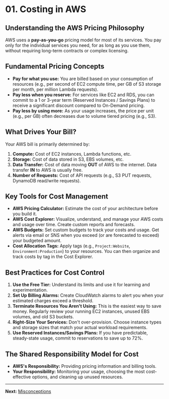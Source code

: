 # 01. Costing in AWS

## Understanding the AWS Pricing Philosophy

AWS uses a **pay-as-you-go** pricing model for most of its services. You pay only for the individual services you need, for as long as you use them, without requiring long-term contracts or complex licensing.

## Fundamental Pricing Concepts

*   **Pay for what you use:** You are billed based on your consumption of resources (e.g., per second of EC2 compute time, per GB of S3 storage per month, per million Lambda requests).
*   **Pay less when you reserve:** For services like EC2 and RDS, you can commit to a 1 or 3-year term (Reserved Instances / Savings Plans) to receive a significant discount compared to On-Demand pricing.
*   **Pay less by using more:** As your usage increases, the price per unit (e.g., per GB) often decreases due to volume tiered pricing (e.g., S3).

## What Drives Your Bill?

Your AWS bill is primarily determined by:
1.  **Compute:** Cost of EC2 instances, Lambda functions, etc.
2.  **Storage:** Cost of data stored in S3, EBS volumes, etc.
3.  **Data Transfer:** Cost of data moving **OUT** of AWS to the internet. Data transfer **IN** to AWS is usually free.
4.  **Number of Requests:** Cost of API requests (e.g., S3 PUT requests, DynamoDB read/write requests).

## Key Tools for Cost Management

*   **AWS Pricing Calculator:** Estimate the cost of your architecture before you build it.
*   **AWS Cost Explorer:** Visualize, understand, and manage your AWS costs and usage over time. Create custom reports and forecasts.
*   **AWS Budgets:** Set custom budgets to track your costs and usage. Get alerts via email or SNS when you exceed (or are forecasted to exceed) your budgeted amount.
*   **Cost Allocation Tags:** Apply tags (e.g., `Project:Website`, `Environment:Production`) to your resources. You can then organize and track costs by tag in the Cost Explorer.

## Best Practices for Cost Control

1.  **Use the Free Tier:** Understand its limits and use it for learning and experimentation.
2.  **Set Up Billing Alarms:** Create CloudWatch alarms to alert you when your estimated charges exceed a threshold.
3.  **Terminate Resources You Aren't Using:** This is the easiest way to save money. Regularly review your running EC2 instances, unused EBS volumes, and old S3 buckets.
4.  **Right-Size Your Services:** Don't over-provision. Choose instance types and storage sizes that match your actual workload requirements.
5.  **Use Reserved Instances/Savings Plans:** If you have predictable, steady-state usage, commit to reservations to save up to 72%.

## The Shared Responsibility Model for Cost

*   **AWS's Responsibility:** Providing pricing information and billing tools.
*   **Your Responsibility:** Monitoring your usage, choosing the most cost-effective options, and cleaning up unused resources.

---

**Next:** [Misconceptions](./02-misconceptions.md)
